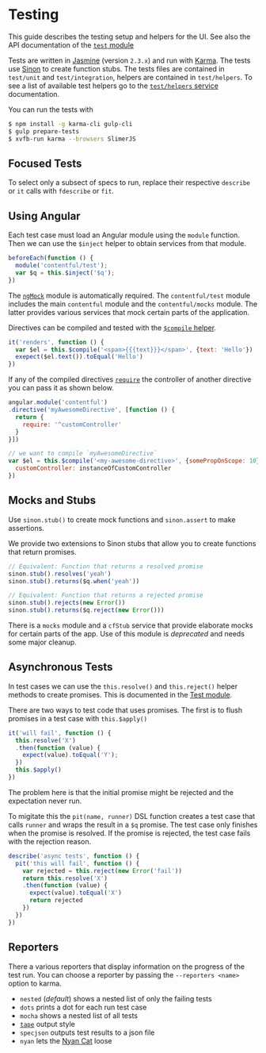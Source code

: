 Testing
=======

This guide describes the testing setup and helpers for the UI. See also
the API documentation of the [`test` module][module:test]

Tests are written in [Jasmine][jasmine] (version `2.3.x`) and run with
[Karma][karma].  The tests use [Sinon][sinon] to create function stubs.
The tests files are contained in `test/unit` and `test/integration`,
helpers are contained in `test/helpers`. To see a list of available
test helpers go to the [`test/helpers` service][service:helpers] documentation.

You can run the tests with
~~~bash
$ npm install -g karma-cli gulp-cli
$ gulp prepare-tests
$ xvfb-run karma --browsers SlimerJS
~~~


Focused Tests
-------------

To select only a subsect of specs to run, replace their respective
`describe` or `it` calls with `fdescribe` or `fit`.


Using Angular
-------------

Each test case must load an Angular module using the `module` function.
Then we can use the `$inject` helper to obtain services from that
module.

~~~js
beforeEach(function () {
  module('contentful/test');
  var $q = this.$inject('$q');
})
~~~

The [`ngMock`][ng-mock] module is automatically required. The
`contentful/test` module includes the main `contentful` module and the
`contentful/mocks` module. The latter provides various services that
mock certain parts of the application.

Directives can be compiled and tested with the
[`$compile` helper][service:helpers].

~~~js
it('renders', function () {
  var $el = this.$compile('<span>{{{text}}}</span>', {text: 'Hello'})
  exepect($el.text()).toEqual('Hello')
})
~~~

If any of the compiled directives [`require`][require] the controller of another
directive you can pass it as shown below.

~~~js
angular.module('contentful')
.directive('myAwesomeDirective', [function () {
  return {
    require: '^customController'
  }
}])

// we want to compile `myAwesomeDirective`
var $el = this.$compile('<my-awesome-directive>', {somePropOnScope: 10}, {
  customController: instanceOfCustomController
})
~~~


Mocks and Stubs
---------------

Use `sinon.stub()` to create mock functions and `sinon.assert` to make
assertions.

We provide two extensions to Sinon stubs that allow you to create
functions that return promises.

~~~js
// Equivalent: Function that returns a resolved promise
sinon.stub().resolves('yeah')
sinon.stub().returns($q.when('yeah'))

// Equivalent: Function that returns a rejected promise
sinon.stub().rejects(new Error())
sinon.stub().returns($q.reject(new Error()))
~~~

There is a `mocks` module and a `cfStub` service that provide elaborate
mocks for certain parts of the app. Use of this module is *deprecated*
and needs some major cleanup.


Asynchronous Tests
------------------

In test cases we can use the `this.resolve()` and `this.reject()`
helper methods to create promises. This is documented in the [Test
module][module:test].

There are two ways to test code that uses promises. The first is to
flush promises in a test case with `this.$apply()`

~~~js
it('will fail', function () {
  this.resolve('X')
  .then(function (value) {
    expect(value).toEqual('Y');
  })
  this.$apply()
})
~~~

The problem here is that the initial promise might be rejected and the
expectation never run.

To migitate this the `pit(name, runner)` DSL function creates a test
case that calls `runner` and wraps the result in a `$q` promise. The
test case only finishes when the promise is resolved. If the promise is
rejected, the test case fails with the rejection reason.

~~~js
describe('async tests', function () {
  pit('this will fail', function () {
    var rejected = this.reject(new Error('fail'))
    return this.resolve('X')
    .then(function (value) {
      expect(value).toEqual('X')
      return rejected
    })
  })
})
~~~


Reporters
---------

There a various reporters that display information on the progress of
the test run. You can choose a reporter by passing the
`--reporters <name>` option to karma.

- `nested` (*default*) shows a nested list of only the failing tests
- `dots` prints a dot for each run test case
- `mocha` shows a nested list of all tests
- [`tape`][tape] output style
- `specjson` outputs test results to a json file
- `nyan` lets the [Nyan Cat](http://www.nyan.cat) loose

[ng-mock]: https://docs.angularjs.org/api/ngMock
[sinon]: http://sinonjs.org/
[jasmine]: http://jasmine.github.io/2.0/introduction.html
[karma]: http://karma-runner.github.io/0.12/index.html
[module:test]: api/contentful/test
[tape]: https://github.com/substack/tape
[service:helpers]: api/contentful/test/service/helpers
[require]: https://docs.angularjs.org/api/ng/service/$compile#-require-
